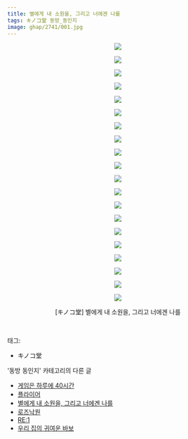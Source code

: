 ```yaml
---
title: 별에게 내 소원을, 그리고 너에겐 나를
tags: キノコ堂 동방_동인지
image: ghap/2741/001.jpg
---
```

<div class="article">
<p style="text-align: center; clear: none; float: none;"><img src="{{ site.nasurl }}/ghap/2741/001.jpg"/></p>
<p style="text-align: center; clear: none; float: none;"><img src="{{ site.nasurl }}/ghap/2741/002.jpg"/></p>
<p style="text-align: center; clear: none; float: none;"><img src="{{ site.nasurl }}/ghap/2741/003.jpg"/></p>
<p style="text-align: center; clear: none; float: none;"><img src="{{ site.nasurl }}/ghap/2741/004.jpg"/></p>
<p style="text-align: center; clear: none; float: none;"><img src="{{ site.nasurl }}/ghap/2741/005.jpg"/></p>
<p style="text-align: center; clear: none; float: none;"><img src="{{ site.nasurl }}/ghap/2741/006.jpg"/></p>
<p style="text-align: center; clear: none; float: none;"><img src="{{ site.nasurl }}/ghap/2741/007.jpg"/></p>
<p style="text-align: center; clear: none; float: none;"><img src="{{ site.nasurl }}/ghap/2741/008.jpg"/></p>
<p style="text-align: center; clear: none; float: none;"><img src="{{ site.nasurl }}/ghap/2741/009.jpg"/></p>
<p style="text-align: center; clear: none; float: none;"><img src="{{ site.nasurl }}/ghap/2741/010.jpg"/></p>
<p style="text-align: center; clear: none; float: none;"><img src="{{ site.nasurl }}/ghap/2741/011.jpg"/></p>
<p style="text-align: center; clear: none; float: none;"><img src="{{ site.nasurl }}/ghap/2741/012.jpg"/></p>
<p style="text-align: center; clear: none; float: none;"><img src="{{ site.nasurl }}/ghap/2741/013.jpg"/></p>
<p style="text-align: center; clear: none; float: none;"><img src="{{ site.nasurl }}/ghap/2741/014.jpg"/></p>
<p style="text-align: center; clear: none; float: none;"><img src="{{ site.nasurl }}/ghap/2741/015.jpg"/></p>
<p style="text-align: center; clear: none; float: none;"><img src="{{ site.nasurl }}/ghap/2741/016.jpg"/></p>
<p style="text-align: center; clear: none; float: none;"><img src="{{ site.nasurl }}/ghap/2741/017.jpg"/></p>
<p style="text-align: center; clear: none; float: none;"><img src="{{ site.nasurl }}/ghap/2741/018.jpg"/></p>
<p style="text-align: center; clear: none; float: none;"><img src="{{ site.nasurl }}/ghap/2741/019.jpg"/></p>
<p style="text-align: center; clear: none; float: none;"><img src="{{ site.nasurl }}/ghap/2741/020.jpg"/></p>
<p style="text-align: center; clear: none; float: none;">[キノコ堂] 별에게 내 소원을, 그리고 너에겐 나를</p>
<p><br/></p>
</div><div class="tagTrail">
<p>태그: </p>
<ul>
<li>キノコ堂</li>
</ul>
</div><div class="another">
<p>'동방 동인지' 카테고리의 다른 글</p>
<ul>
<li><a href="/2016-11-25-ghap_2743">게임은 하루에 40시간</a></li>
<li><a href="/2016-11-25-ghap_2742">플라이어</a></li>
<li><a href="/2016-11-25-ghap_2741">별에게 내 소원을, 그리고 너에겐 나를</a></li>
<li><a href="/2016-11-25-ghap_2740">로즈낙원</a></li>
<li><a href="/2016-11-25-ghap_2739">RE:1</a></li>
<li><a href="/2016-11-25-ghap_2738">우리 집의 귀여운 바보</a></li>
</ul>
</div><div class="cb_module cb_fluid">
<div class="cb_wrt cb_profile">
</div><!-- commentList close -->
</div>